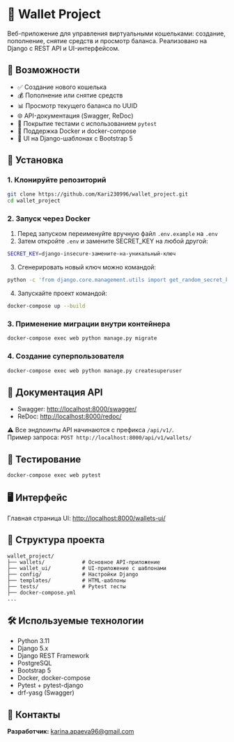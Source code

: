 # 💸 Wallet Project

Веб-приложение для управления виртуальными кошельками: создание, пополнение, снятие средств и просмотр баланса. Реализовано на Django с REST API и UI-интерфейсом.

## 🚀 Возможности

- ✅ Создание нового кошелька
- 💰 Пополнение или снятие средств
- 📊 Просмотр текущего баланса по UUID
- 🌐 API-документация (Swagger, ReDoc)
- 🧪 Покрытие тестами с использованием `pytest`
- 🐳 Поддержка Docker и docker-compose
- 🎨 UI на Django-шаблонах с Bootstrap 5

## 🔧 Установка

### 1. Клонируйте репозиторий
```bash
git clone https://github.com/Kari230996/wallet_project.git
cd wallet_project
```

### 2. Запуск через Docker
1. Перед запуском переименуйте вручную файл `.env.example` на `.env`
2. Затем откройте `.env` и замените SECRET_KEY на любой другой:
```bash
SECRET_KEY=django-insecure-замените-на-уникальный-ключ
```
3. Сгенерировать новый ключ можно командой:
```bash
python -c 'from django.core.management.utils import get_random_secret_key; print(get_random_secret_key())'
```
4. Запускайте проект командой:
```bash
docker-compose up --build
```

### 3. Применение миграции внутри контейнера
```bash
docker-compose exec web python manage.py migrate
```

### 4. Создание суперпользователя
```bash
docker-compose exec web python manage.py createsuperuser
```

## 📘 Документация API

- Swagger: [http://localhost:8000/swagger/](http://localhost:8000/swagger/)
- ReDoc: [http://localhost:8000/redoc/](http://localhost:8000/redoc/)

⚠️ Все эндпоинты API начинаются с префикса `/api/v1/`.  
Пример запроса: `POST http://localhost:8000/api/v1/wallets/`

## 🧪 Тестирование

```bash
docker-compose exec web pytest
```

## 🖥️ Интерфейс

Главная страница UI: [http://localhost:8000/wallets-ui/](http://localhost:8000/wallets-ui/)

## 📁 Структура проекта

```
wallet_project/
├── wallets/            # Основное API-приложение
├── wallet_ui/          # UI-приложение с шаблонами
├── config/             # Настройки Django
├── templates/          # HTML-шаблоны
├── tests/              # Pytest тесты
├── docker-compose.yml
...
```

## 🛠️ Используемые технологии

- Python 3.11
- Django 5.x
- Django REST Framework
- PostgreSQL
- Bootstrap 5
- Docker, docker-compose
- Pytest + pytest-django
- drf-yasg (Swagger)

## 📩 Контакты

**Разработчик:** karina.apaeva96@gmail.com










